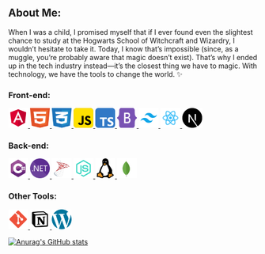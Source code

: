 ## About Me:  
When I was a child, I promised myself that if I ever found even the slightest chance to study at the Hogwarts School of Witchcraft and Wizardry, I wouldn’t hesitate to take it. 
Today, I know that’s impossible (since, as a muggle, you’re probably aware that magic doesn’t exist). That’s why I ended up in the tech industry instead—it’s the closest thing we have to magic. 
With technology, we have the tools to change the world. ✨

### Front-end:
<div> 
    <a href="https://www.w3schools.com/js/" target="_blank" rel="noreferrer"> 
        <img src="/assets/svg/tech/angular.svg" alt="Angular" width="40" height="40"/> 
    </a>    
    <a href="https://www.w3schools.com/html/" target="_blank" rel="noreferrer"> 
        <img src="/assets/svg/tech/html.svg" alt="html5" width="40" height="40"/> 
    </a> 
    <a href="https://www.w3schools.com/css/" target="_blank" rel="noreferrer"> 
        <img src="/assets/svg/tech/css.svg" alt="css3" width="40" height="40"/> 
    </a> 
    <a href="https://www.w3schools.com/js/" target="_blank" rel="noreferrer"> 
        <img src="/assets/svg/tech/javascript.svg" alt="Javascript" width="40" height="40"/> 
    </a>
    <a href="https://angular.io" target="_blank" rel="noreferrer"> 
        <img src="/assets/svg/tech/typescript.svg" alt="Typescript" width="40" height="40"/> 
    </a>
    <a href="https://getbootstrap.com/" target="_blank" rel="noreferrer"> 
        <img src="/assets/svg/tech/bootstrap.svg" alt="bootstrap" width="40" height="40"/> 
    </a> 
    <a href="https://tailwindcss.com/" target="_blank" rel="noreferrer"> 
        <img src="/assets/svg/tech/tailwind.svg" alt="tailwind" width="40" height="40"/> 
    </a> 
    <a href="https://reactjs.org/" target="_blank" rel="noreferrer"> 
        <img src="/assets/svg/tech/react.svg" alt="react" width="40" height="40"/> 
    </a>
    <a href="https://nextjs.org/" target="_blank" rel="noreferrer"> 
        <img src="/assets/svg/tech/next-js.svg" alt="next-js" width="40" height="40"/> 
    </a>
</div>

### Back-end:
<div>
    <a href="https://dotnet.microsoft.com/es-es/languages/csharp" target="_blank" rel="noreferrer"> 
        <img src="/assets/svg/tech/csharp.svg" alt="git" width="40" height="40"/> 
    </a>
    <a href="https://dotnet.microsoft.com/es-es/" target="_blank" rel="noreferrer"> 
        <img src="/assets/svg/tech/dotnet.svg" alt="git" width="40" height="40"/> 
    </a>
    <a href="https://www.microsoft.com/es-es/sql-server/sql-server-downloads" target="_blank" rel="noreferrer"> 
        <img src="/assets/svg/tech/mssql.svg" alt="git" width="40" height="40"/> 
    </a>
    <a href="https://nodejs.org" target="_blank" rel="noreferrer"> 
        <img src="/assets/svg/tech/node.svg" alt="nodejs" width="40" height="40"/> 
    </a> 
    <a href="https://www.gnu.org/gnu/linux-and-gnu.en.html" target="_blank" rel="noreferrer"> 
        <img src="/assets/svg/tech/linux.svg" alt="linux" width="40" height="40"/> 
    </a>
    <a href="https://www.mongodb.com/" target="_blank" rel="noreferrer"> 
       <img src="/assets/svg/tech/mongodb.svg" alt="MongoDB" width="40" height="40"/> 
    </a> 
</div>

### Other Tools:
<div>
    <a href="https://git-scm.com/" target="_blank" rel="noreferrer"> 
        <img src="/assets/svg/tech/git.svg" alt="git" width="40" height="40"/> 
    </a>
    <a href="https://www.notion.so" target="_blank" rel="noreferrer"> 
        <img src="/assets/svg/tech/notion.svg" alt="notion" width="40" height="40"/> 
    </a>
    <a href="https://es.wordpress.org/" target="_blank" rel="noreferrer"> 
        <img src="/assets/svg/tech/wordpress.svg" alt="wordpress" width="40" height="40"/> 
    </a>
</div>





[![Anurag's GitHub stats](https://github-readme-stats.vercel.app/api?username=doplax&theme=codeSTACKr)](https://github.com/anuraghazra/github-readme-stats)
